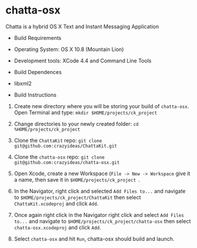 chatta-osx
==========

Chatta is a hybrid OS X Text and Instant Messaging Application

* Build Requirements

 * Operating System: OS X 10.8 (Mountain Lion)
 * Development tools: XCode 4.4 and Command Line Tools

* Build Dependences

 * libxml2

* Build Instructions 

 1. Create new directory where you will be storing your build of `chatta-osx`. Open Terminal and type: `mkdir $HOME/projects/ck_project`

 1. Change directories to your newly created folder: `cd %HOME/projects/ck_project `

 1. Clone the `ChattaKit` repo: `git clone git@github.com:crazyideas/ChattaKit.git`

 1. Clone the `chatta-osx` repo: `git clone git@github.com:crazyideas/chatta-osx.git`

 1. Open Xcode, create a new Workspace (`File -> New -> Workspace` give it a name, then save it in `$HOME/projects/ck_project `.

 1. In the Navigator, right click and selected `Add Files to...` and navigate to `$HOME/projects/ck_project/ChattaKit` then select `ChattaKit.xcodeproj` and click `Add`.

 1. Once again right click in the Navigator right click and select `Add Files to...` and navigate to `$HOME/projects/ck_project/chatta-osx` then select `chatta-osx.xcodeproj` and click `Add`.

 1. Select `chatta-osx` and hit `Run`, chatta-osx should build and launch.
